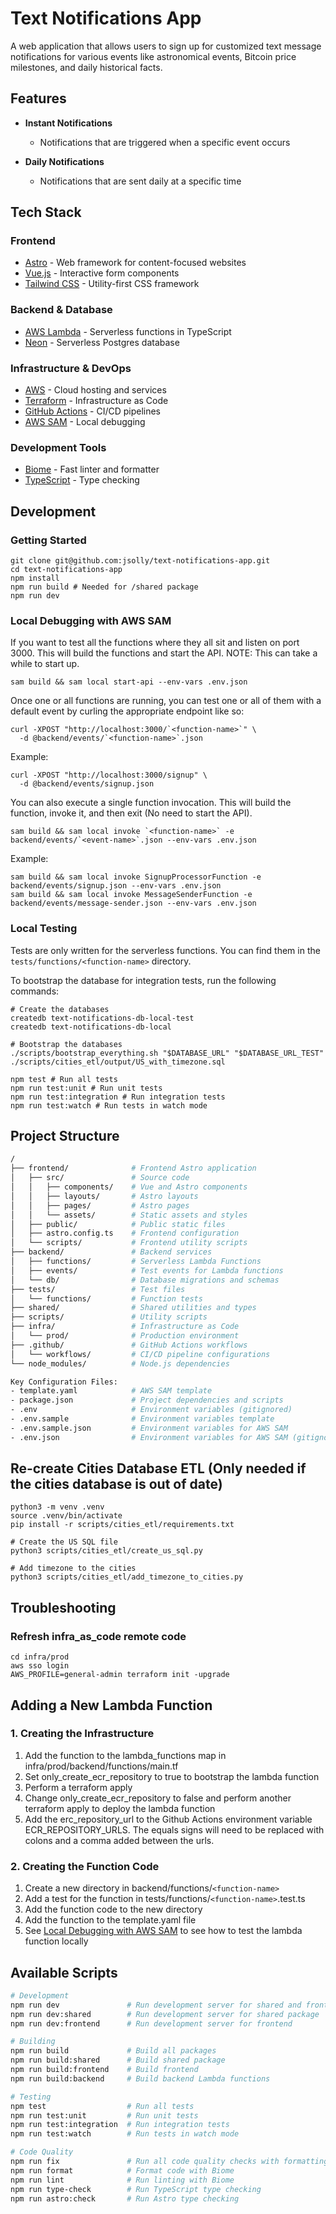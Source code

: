 # Text Notifications App

A web application that allows users to sign up for customized text message notifications for various events like astronomical events, Bitcoin price milestones, and daily historical facts.

## Features

- **Instant Notifications**
  - Notifications that are triggered when a specific event occurs

- **Daily Notifications**
  - Notifications that are sent daily at a specific time

## Tech Stack

### Frontend

- [Astro](https://astro.build/) - Web framework for content-focused websites
- [Vue.js](https://vuejs.org/) - Interactive form components
- [Tailwind CSS](https://tailwindcss.com/) - Utility-first CSS framework

### Backend & Database

- [AWS Lambda](https://aws.amazon.com/lambda/) - Serverless functions in TypeScript
- [Neon](https://neon.tech/) - Serverless Postgres database

### Infrastructure & DevOps

- [AWS](https://aws.amazon.com/) - Cloud hosting and services
- [Terraform](https://www.terraform.io/) - Infrastructure as Code
- [GitHub Actions](https://github.com/features/actions) - CI/CD pipelines
- [AWS SAM](https://aws.amazon.com/serverless/sam/) - Local debugging

### Development Tools

- [Biome](https://biomejs.dev/) - Fast linter and formatter
- [TypeScript](https://www.typescriptlang.org/) - Type checking

## Development

### Getting Started

```shell
git clone git@github.com:jsolly/text-notifications-app.git
cd text-notifications-app
npm install
npm run build # Needed for /shared package
npm run dev
```

### Local Debugging with AWS SAM

If you want to test all the functions where they all sit and listen on port 3000. This will build the functions and start the API. NOTE: This can take a while to start up.

```shell
sam build && sam local start-api --env-vars .env.json
```

Once one or all functions are running, you can test one or all of them with a default event by curling the appropriate endpoint like so:

```shell
curl -XPOST "http://localhost:3000/`<function-name>`" \
  -d @backend/events/`<function-name>`.json
```

Example:

```shell
curl -XPOST "http://localhost:3000/signup" \
  -d @backend/events/signup.json
```

You can also execute a single function invocation. This will build the function, invoke it, and then exit (No need to start the API).

```shell
sam build && sam local invoke `<function-name>` -e backend/events/`<event-name>`.json --env-vars .env.json
```

Example:

```shell
sam build && sam local invoke SignupProcessorFunction -e backend/events/signup.json --env-vars .env.json
sam build && sam local invoke MessageSenderFunction -e backend/events/message-sender.json --env-vars .env.json
```

### Local Testing

Tests are only written for the serverless functions. You can find them in the `tests/functions/<function-name>` directory.

To bootstrap the database for integration tests, run the following commands:

```shell
# Create the databases
createdb text-notifications-db-local-test
createdb text-notifications-db-local

# Bootstrap the databases
./scripts/bootstrap_everything.sh "$DATABASE_URL" "$DATABASE_URL_TEST" ./scripts/cities_etl/output/US_with_timezone.sql
```

```shell
npm test # Run all tests
npm run test:unit # Run unit tests
npm run test:integration # Run integration tests
npm run test:watch # Run tests in watch mode
```

## Project Structure

```sh
/
├── frontend/              # Frontend Astro application
│   ├── src/               # Source code
│   │   ├── components/    # Vue and Astro components
│   │   ├── layouts/       # Astro layouts
│   │   ├── pages/         # Astro pages
│   │   └── assets/        # Static assets and styles
│   ├── public/            # Public static files
│   ├── astro.config.ts    # Frontend configuration
│   └── scripts/           # Frontend utility scripts
├── backend/               # Backend services
│   ├── functions/         # Serverless Lambda Functions
│   ├── events/            # Test events for Lambda functions
│   └── db/                # Database migrations and schemas
├── tests/                 # Test files
│   └── functions/         # Function tests
├── shared/                # Shared utilities and types
├── scripts/               # Utility scripts
├── infra/                 # Infrastructure as Code
│   └── prod/              # Production environment
├── .github/               # GitHub Actions workflows
│   └── workflows/         # CI/CD pipeline configurations
└── node_modules/          # Node.js dependencies

Key Configuration Files:
- template.yaml            # AWS SAM template
- package.json             # Project dependencies and scripts
- .env                     # Environment variables (gitignored)
- .env.sample              # Environment variables template
- .env.sample.json         # Environment variables for AWS SAM
- .env.json                # Environment variables for AWS SAM (gitignored)
```

## Re-create Cities Database ETL (Only needed if the cities database is out of date)

```shell
python3 -m venv .venv
source .venv/bin/activate
pip install -r scripts/cities_etl/requirements.txt

# Create the US SQL file
python3 scripts/cities_etl/create_us_sql.py

# Add timezone to the cities
python3 scripts/cities_etl/add_timezone_to_cities.py
```


## Troubleshooting

### Refresh infra_as_code remote code

```shell
cd infra/prod
aws sso login
AWS_PROFILE=general-admin terraform init -upgrade
```

## Adding a New Lambda Function

### 1. Creating the Infrastructure

1. Add the function to the lambda_functions map in infra/prod/backend/functions/main.tf
2. Set only_create_ecr_repository to true to bootstrap the lambda function
3. Perform a terraform apply
4. Change only_create_ecr_repository to false and perform another terraform apply to deploy the lambda function
5. Add the erc_repository_url to the Github Actions environment variable ECR_REPOSITORY_URLS. The equals signs will need to be replaced with colons and a comma added between the urls.

### 2. Creating the Function Code

1. Create a new directory in backend/functions/`<function-name>`
2. Add a test for the function in tests/functions/`<function-name>`.test.ts
3. Add the function code to the new directory
4. Add the function to the template.yaml file
5. See [Local Debugging with AWS SAM](#local-debugging-with-aws-sam) to see how to test the lambda function locally

## Available Scripts

```bash
# Development
npm run dev               # Run development server for shared and frontend
npm run dev:shared        # Run development server for shared package
npm run dev:frontend      # Run development server for frontend

# Building
npm run build             # Build all packages
npm run build:shared      # Build shared package
npm run build:frontend    # Build frontend
npm run build:backend     # Build backend Lambda functions

# Testing
npm test                  # Run all tests
npm run test:unit         # Run unit tests
npm run test:integration  # Run integration tests
npm run test:watch        # Run tests in watch mode

# Code Quality
npm run fix               # Run all code quality checks with formatting
npm run format            # Format code with Biome
npm run lint              # Run linting with Biome
npm run type-check        # Run TypeScript type checking
npm run astro:check       # Run Astro type checking
```

